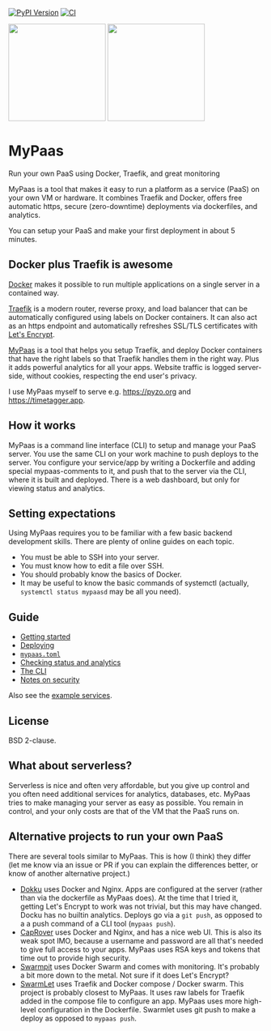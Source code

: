 [![PyPI Version](https://img.shields.io/pypi/v/mypaas.svg)](https://pypi.python.org/pypi/mypaas/)
[![CI](https://github.com/almarklein/mypaas/workflows/CI/badge.svg?branch=main)](https://github.com/almarklein/mypaas/actions)

<img src="docs/screenshots/dashboard1.png" height=192></img>
<img src="docs/screenshots/dashboard3.png" height=192></img>

# MyPaas
Run your own PaaS using Docker, Traefik, and great monitoring

MyPaas is a tool that makes it easy to run a platform as a service (PaaS)
on your own VM or hardware. It combines Traefik and Docker, offers free
automatic https, secure (zero-downtime) deployments via dockerfiles, and analytics.

You can setup your PaaS and make your first deployment in about 5 minutes.

## Docker plus Traefik is awesome

[Docker](https://en.wikipedia.org/wiki/Docker_(software)) makes it
possible to run multiple applications on a single server in a contained
way.

[Traefik](https://traefik.io/) is a modern router, reverse proxy, and
load balancer that can be automatically configured using labels on
Docker containers. It can also act as an https endpoint and
automatically refreshes SSL/TLS certificates with [Let's Encrypt](https://letsencrypt.org/).

[MyPaas](https://github.com/almarklein/mypaas) is a tool that helps you
setup Traefik, and deploy Docker containers that have the right labels
so that Traefik handles them in the right way. Plus it adds
powerful analytics for all your apps. Website traffic is logged
server-side, without cookies, respecting the end user's privacy.

I use MyPaas myself to serve e.g. https://pyzo.org and https://timetagger.app.


## How it works

MyPaas is a command line interface (CLI) to setup and manage your PaaS server.
You use the same CLI on your work machine to push deploys to the server.
You configure your service/app by writing a Dockerfile and adding special
mypaas-comments to it, and push that to the server via the CLI, where it is built
and deployed. There is a web dashboard, but only for viewing status and analytics.


## Setting expectations

Using MyPaas requires you to be familiar with a few basic backend
development skills. There are plenty of online guides on each topic.

* You must be able to SSH into your server.
* You must know how to edit a file over SSH.
* You should probably know the basics of Docker.
* It may be useful to know the basic commands of systemctl
  (actually, `systemctl status mypaasd` may be all you need).


## Guide

* [Getting started](docs/gettingstarted.md)
* [Deploying](docs/deploying.md)
* [`mypaas.toml`](docs/configuration.md)
* [Checking status and analytics](docs/status.md)
* [The CLI](docs/cli.md)
* [Notes on security](docs/security.md)

Also see the [example services](https://github.com/almarklein/mypaas/tree/main/example_services).


## License

BSD 2-clause.


## What about serverless?

Serverless is nice and often very affordable, but you give up control
and you often need additional services for analytics, databases, etc.
MyPaas tries to make managing your server as easy as possible. You
remain in control, and your only costs are that of the VM that the PaaS
runs on.


## Alternative projects to run your own PaaS

There are several tools similar to MyPaas. This is how (I think) they
differ (let me know via an issue or PR if you can explain
the differences better, or know of another alternative project.)

* [Dokku](http://dokku.viewdocs.io/dokku) uses Docker and Nginx. Apps
  are configured at the server (rather than via the dockerfile as MyPaas does).
  At the time that I tried it, getting Let's Encrypt to work was not trivial,
  but this may have changed. Docku has no builtin analytics. Deploys
  go via a `git push`, as opposed to a a push command of a CLI tool
  (`mypaas push`).
* [CapRover](https://caprover.com) uses Docker and Nginx, and has a
  nice web UI. This is also its weak spot IMO, because a username
  and password are all that's needed to give full access to your apps.
  MyPaas uses RSA keys and tokens that time out to provide high security.
* [Swarmpit](https://swarmpit.io/) uses Docker Swarm and comes with monitoring.
  It's probably a bit more down to the metal. Not sure if it does Let's Encrypt?
* [SwarmLet](https://swarmlet.dev/) uses Traefik and Docker compose /
  Docker swarm. This project is probably closest to MyPaas. It uses raw
  labels for Traefik added in the compose file to configure an app.
  MyPaas uses more high-level configuration in the Dockerfile. Swarmlet
  uses git push to make a deploy as opposed to `mypaas push`.
